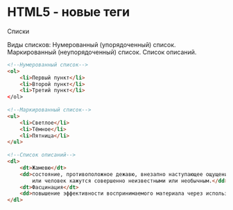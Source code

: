 # HTML5 - новые теги




Списки

Виды списков:
    Нумерованный (упорядоченный) список.
    Маркированный (неупорядоченный) список.
    Список описаний.

```html
<!--Нумерованный список-->
<ol>
    <li>Первый пункт</li>
    <li>Второй пункт</li>
    <li>Третий пункт</li>
</оl>
    
<!--Маркированный список-->
<ul>
    <li>Светлое</li>
    <li>Тёмное</li>
    <li>Пятница</li>
</ul>
    
<!--Список описаний-->
<dl>
    <dt>Жамевю</dt>
    <dd>состояние, противоположное дежавю, внезапно наступающее ощущение того, что хорошо знакомое место
        или человек кажутся совершенно неизвестными или необычным.</dd>
    <dt>Фасцинация</dt>
    <dd>повышение эффективности воспринимаемого материала через использование сопутствующих (фоновых) воздействий.</dd>
</dl>
```
